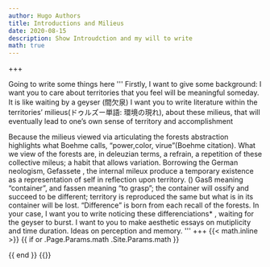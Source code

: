 ```yaml
---
author: Hugo Authors
title: Introductions and Milieus
date: 2020-08-15
description: Show Introudction and my will to write
math: true
---
```

+++

Going to write some things here
'''
Firstly, I want to give some background:
I want you to care about  territories
 that you feel will be meaningful someday.
It is  like waiting by a geyser (間欠泉)
I want you to write literature within
the territories’ milieus(ドゥルズー単語: 環境の現れ),
about these milieus, that
will eventually lead to one’s own sense of
territory and accomplishment

Because the milieus viewed via articulating
the forests abstraction highlights what Boehme calls,
“power,color, virue”(Boehme citation). What we view of
the forests are, in deleuzian terms, a refrain, a
repetition of these collective mileus; a habit that
allows variation. Borrowing the German neologism,
Gefassete , the internal mileux produce a temporary
existence as a representation of self in reflection
upon territory. () Gasß meaning “container”, and fassen
meaning “to grasp”; the container will ossify and
succeed to be different; territory is reproduced
the same but what is in its container will be lost.
“Difference” is born from each recall of the forests.
In your case, I want you to write noticing these
differenciations* , waiting for the geyser to burst.
I want to you to make aesthetic essays on mutiplicity
and time duration. Ideas on perception and memory.
'''
+++
{{< math.inline >}}
{{ if or .Page.Params.math .Site.Params.math }}
<!-- KaTeX -->
<link rel="stylesheet" href="https://cdn.jsdelivr.net/npm/katex@0.11.1/dist/katex.min.css" integrity="sha384-zB1R0rpPzHqg7Kpt0Aljp8JPLqbXI3bhnPWROx27a9N0Ll6ZP/+DiW/UqRcLbRjq" crossorigin="anonymous">
<script defer src="https://cdn.jsdelivr.net/npm/katex@0.11.1/dist/katex.min.js" integrity="sha384-y23I5Q6l+B6vatafAwxRu/0oK/79VlbSz7Q9aiSZUvyWYIYsd+qj+o24G5ZU2zJz" crossorigin="anonymous"></script>
<script defer src="https://cdn.jsdelivr.net/npm/katex@0.11.1/dist/contrib/auto-render.min.js" integrity="sha384-kWPLUVMOks5AQFrykwIup5lo0m3iMkkHrD0uJ4H5cjeGihAutqP0yW0J6dpFiVkI" crossorigin="anonymous" onload="renderMathInElement(document.body);"></script>
{{ end }}
{{</ math.inline >}}
